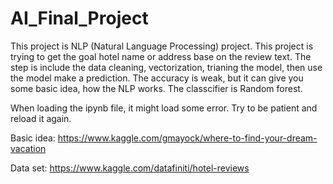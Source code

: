 # AI_Final_Project

This project is NLP (Natural Language Processing) project. 
This project is trying to get the goal hotel name or address base on the review text. 
The step is include the data cleaning, vectorization, trianing the model, then use the model make a prediction.
The accuracy is weak, but it can give you some basic idea, how the NLP works. The classcifier is Random forest. 

When loading the ipynb file, it might load some error. Try to be patient and reload it again.

Basic idea: https://www.kaggle.com/gmayock/where-to-find-your-dream-vacation

Data set: https://www.kaggle.com/datafiniti/hotel-reviews
